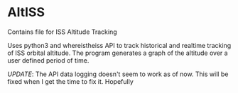 # AltISS
Contains file for ISS Altitude Tracking


Uses python3 and whereistheiss API to track historical and realtime tracking of ISS orbital altitude. The program generates a graph of the altitude over a user defined period of time.


_UPDATE_: The API data logging doesn't seem to work as of now. This will be fixed when I get the time to fix it. Hopefully
